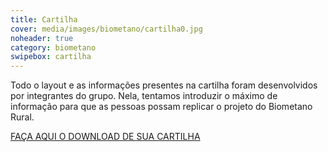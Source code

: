 ```yaml
---
title: Cartilha
cover: media/images/biometano/cartilha0.jpg
noheader: true
category: biometano
swipebox: cartilha
---
```


Todo o layout e as informações presentes na cartilha foram desenvolvidos por integrantes do grupo. Nela, tentamos introduzir o máximo de informação para que as pessoas possam replicar o projeto do Biometano Rural.

[FAÇA AQUI O DOWNLOAD DE SUA CARTILHA](/2019/media/images/biometano/download_cartilha.jpg)
